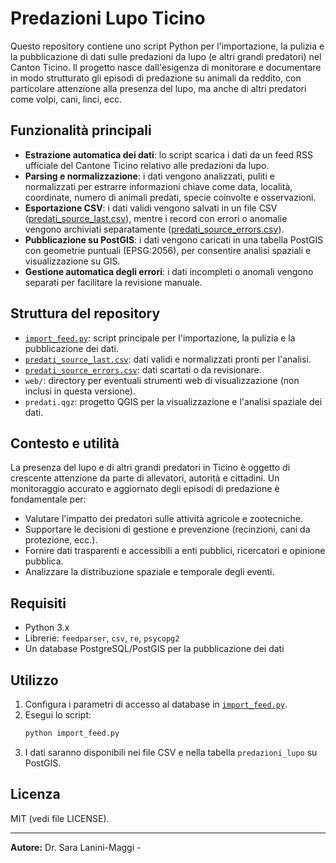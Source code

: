 # Predazioni Lupo Ticino

Questo repository contiene uno script Python per l'importazione, la pulizia e la pubblicazione di dati sulle predazioni da lupo (e altri grandi predatori) nel Canton Ticino. Il progetto nasce dall'esigenza di monitorare e documentare in modo strutturato gli episodi di predazione su animali da reddito, con particolare attenzione alla presenza del lupo, ma anche di altri predatori come volpi, cani, linci, ecc.

## Funzionalità principali

- **Estrazione automatica dei dati**: lo script scarica i dati da un feed RSS ufficiale del Cantone Ticino relativo alle predazioni da lupo.
- **Parsing e normalizzazione**: i dati vengono analizzati, puliti e normalizzati per estrarre informazioni chiave come data, località, coordinate, numero di animali predati, specie coinvolte e osservazioni.
- **Esportazione CSV**: i dati validi vengono salvati in un file CSV ([predati_source_last.csv](predati_source_last.csv)), mentre i record con errori o anomalie vengono archiviati separatamente ([predati_source_errors.csv](predati_source_errors.csv)).
- **Pubblicazione su PostGIS**: i dati vengono caricati in una tabella PostGIS con geometrie puntuali (EPSG:2056), per consentire analisi spaziali e visualizzazione su GIS.
- **Gestione automatica degli errori**: i dati incompleti o anomali vengono separati per facilitare la revisione manuale.

## Struttura del repository

- [`import_feed.py`](import_feed.py): script principale per l'importazione, la pulizia e la pubblicazione dei dati.
- [`predati_source_last.csv`](predati_source_last.csv): dati validi e normalizzati pronti per l'analisi.
- [`predati_source_errors.csv`](predati_source_errors.csv): dati scartati o da revisionare.
- `web/`: directory per eventuali strumenti web di visualizzazione (non inclusi in questa versione).
- `predati.qgz`: progetto QGIS per la visualizzazione e l'analisi spaziale dei dati.

## Contesto e utilità

La presenza del lupo e di altri grandi predatori in Ticino è oggetto di crescente attenzione da parte di allevatori, autorità e cittadini. Un monitoraggio accurato e aggiornato degli episodi di predazione è fondamentale per:

- Valutare l'impatto dei predatori sulle attività agricole e zootecniche.
- Supportare le decisioni di gestione e prevenzione (recinzioni, cani da protezione, ecc.).
- Fornire dati trasparenti e accessibili a enti pubblici, ricercatori e opinione pubblica.
- Analizzare la distribuzione spaziale e temporale degli eventi.

## Requisiti

- Python 3.x
- Librerie: `feedparser`, `csv`, `re`, `psycopg2`
- Un database PostgreSQL/PostGIS per la pubblicazione dei dati

## Utilizzo

1. Configura i parametri di accesso al database in [`import_feed.py`](import_feed.py).
2. Esegui lo script:
   ```sh
   python import_feed.py
   ```
3. I dati saranno disponibili nei file CSV e nella tabella `predazioni_lupo` su PostGIS.

## Licenza

MIT (vedi file LICENSE).

---

**Autore:** Dr. Sara Lanini-Maggi -
